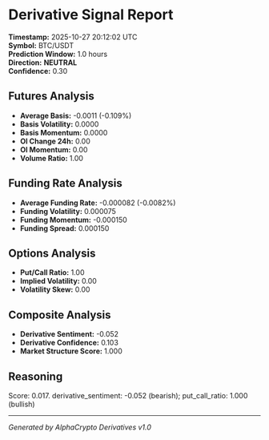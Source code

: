 # Derivative Signal Report

**Timestamp:** 2025-10-27 20:12:02 UTC  
**Symbol:** BTC/USDT  
**Prediction Window:** 1.0 hours  
**Direction:** **NEUTRAL**  
**Confidence:** 0.30

## Futures Analysis
- **Average Basis:** -0.0011 (-0.109%)
- **Basis Volatility:** 0.0000
- **Basis Momentum:** 0.0000
- **OI Change 24h:** 0.00
- **OI Momentum:** 0.00
- **Volume Ratio:** 1.00

## Funding Rate Analysis
- **Average Funding Rate:** -0.000082 (-0.0082%)
- **Funding Volatility:** 0.000075
- **Funding Momentum:** -0.000150
- **Funding Spread:** 0.000150

## Options Analysis
- **Put/Call Ratio:** 1.00
- **Implied Volatility:** 0.00
- **Volatility Skew:** 0.00

## Composite Analysis
- **Derivative Sentiment:** -0.052
- **Derivative Confidence:** 0.103
- **Market Structure Score:** 1.000

## Reasoning
Score: 0.017. derivative_sentiment: -0.052 (bearish); put_call_ratio: 1.000 (bullish)

---
*Generated by AlphaCrypto Derivatives v1.0*
